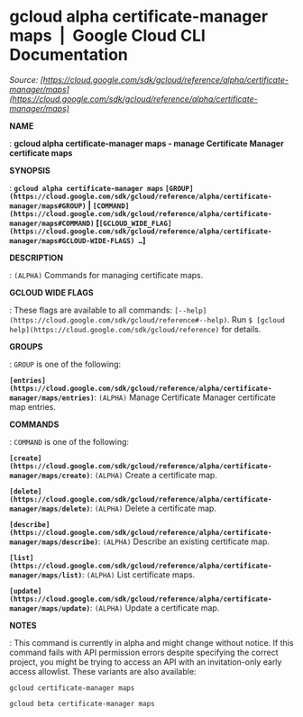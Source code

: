 # gcloud alpha certificate-manager maps  |  Google Cloud CLI Documentation

*Source: [https://cloud.google.com/sdk/gcloud/reference/alpha/certificate-manager/maps](https://cloud.google.com/sdk/gcloud/reference/alpha/certificate-manager/maps)*

**NAME**

: **gcloud alpha certificate-manager maps - manage Certificate Manager certificate maps**

**SYNOPSIS**

: **`gcloud alpha certificate-manager maps` `[GROUP](https://cloud.google.com/sdk/gcloud/reference/alpha/certificate-manager/maps#GROUP)` | `[COMMAND](https://cloud.google.com/sdk/gcloud/reference/alpha/certificate-manager/maps#COMMAND)` [`[GCLOUD_WIDE_FLAG](https://cloud.google.com/sdk/gcloud/reference/alpha/certificate-manager/maps#GCLOUD-WIDE-FLAGS) …`]**

**DESCRIPTION**

: `(ALPHA)` Commands for managing certificate maps.

**GCLOUD WIDE FLAGS**

: These flags are available to all commands: `[--help](https://cloud.google.com/sdk/gcloud/reference#--help)`.
Run `$ [gcloud help](https://cloud.google.com/sdk/gcloud/reference)` for details.

**GROUPS**

: ``GROUP`` is one of the following:

**`[entries](https://cloud.google.com/sdk/gcloud/reference/alpha/certificate-manager/maps/entries)`**:
`(ALPHA)` Manage Certificate Manager certificate map entries.

**COMMANDS**

: ``COMMAND`` is one of the following:

**`[create](https://cloud.google.com/sdk/gcloud/reference/alpha/certificate-manager/maps/create)`**:
`(ALPHA)` Create a certificate map.

**`[delete](https://cloud.google.com/sdk/gcloud/reference/alpha/certificate-manager/maps/delete)`**:
`(ALPHA)` Delete a certificate map.

**`[describe](https://cloud.google.com/sdk/gcloud/reference/alpha/certificate-manager/maps/describe)`**:
`(ALPHA)` Describe an existing certificate map.

**`[list](https://cloud.google.com/sdk/gcloud/reference/alpha/certificate-manager/maps/list)`**:
`(ALPHA)` List certificate maps.

**`[update](https://cloud.google.com/sdk/gcloud/reference/alpha/certificate-manager/maps/update)`**:
`(ALPHA)` Update a certificate map.

**NOTES**

: This command is currently in alpha and might change without notice. If this
command fails with API permission errors despite specifying the correct project,
you might be trying to access an API with an invitation-only early access
allowlist. These variants are also available:

```
gcloud certificate-manager maps
```

```
gcloud beta certificate-manager maps
```